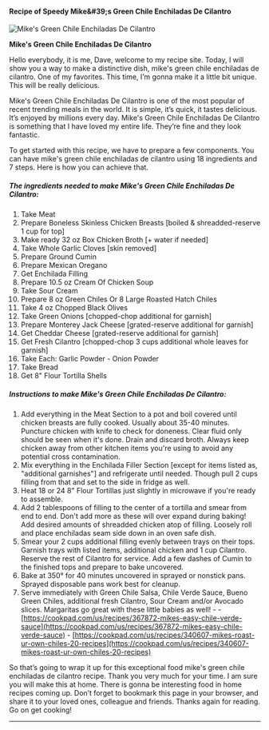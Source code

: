             

#### Recipe of Speedy Mike&amp;#39;s Green Chile Enchiladas De Cilantro

![Mike's Green Chile Enchiladas De Cilantro](https://img-global.cpcdn.com/recipes/6518655262130176/751x532cq70/mikes-green-chile-enchiladas-de-cilantro-recipe-main-photo.jpg)

**Mike's Green Chile Enchiladas De Cilantro**

Hello everybody, it is me, Dave, welcome to my recipe site. Today, I will show you a way to make a distinctive dish, mike's green chile enchiladas de cilantro. One of my favorites. This time, I’m gonna make it a little bit unique. This will be really delicious.

Mike's Green Chile Enchiladas De Cilantro is one of the most popular of recent trending meals in the world. It is simple, it’s quick, it tastes delicious. It’s enjoyed by millions every day. Mike's Green Chile Enchiladas De Cilantro is something that I have loved my entire life. They’re fine and they look fantastic.

To get started with this recipe, we have to prepare a few components. You can have mike's green chile enchiladas de cilantro using 18 ingredients and 7 steps. Here is how you can achieve that.

##### The ingredients needed to make Mike's Green Chile Enchiladas De Cilantro:

1.  Take Meat
2.  Prepare Boneless Skinless Chicken Breasts \[boiled & shreadded-reserve 1 cup for top\]
3.  Make ready 32 oz Box Chicken Broth \[+ water if needed\]
4.  Take Whole Garlic Cloves \[skin removed\]
5.  Prepare Ground Cumin
6.  Prepare Mexican Oregano
7.  Get Enchilada Filling
8.  Prepare 10.5 oz Cream Of Chicken Soup
9.  Take Sour Cream
10.  Prepare 8 oz Green Chiles Or 8 Large Roasted Hatch Chiles
11.  Take 4 oz Chopped Black Olives
12.  Take Green Onions \[chopped-chop additional for garnish\]
13.  Prepare Monterey Jack Cheese \[grated-reserve additional for garnish\]
14.  Get Cheddar Cheese \[grated-reserve additional for garnish\]
15.  Get Fresh Cilantro \[chopped-chop 3 cups additional whole leaves for garnish\]
16.  Take Each: Garlic Powder - Onion Powder
17.  Take Bread
18.  Get 8" Flour Tortilla Shells

##### Instructions to make Mike's Green Chile Enchiladas De Cilantro:

1.  Add everything in the Meat Section to a pot and boil covered until chicken breasts are fully cooked. Usually about 35-40 minutes. Puncture chicken with knife to check for doneness. Clear fluid only should be seen when it's done. Drain and discard broth. Always keep chicken away from other kitchen items you're using to avoid any potential cross contamination.
2.  Mix everything in the Enchilada Filler Section \[except for items listed as, "additional garnishes"\] and refrigerate until needed. Though pull 2 cups filling from that and set to the side in fridge as well.
3.  Heat 18 or 24 8" Flour Tortillas just slightly in microwave if you're ready to assemble.
4.  Add 2 tablespoons of filling to the center of a tortilla and smear from end to end. Don't add more as these will over expand during baking! Add desired amounts of shreadded chicken atop of filling. Loosely roll and place enchiladas seam side down in an oven safe dish.
5.  Smear your 2 cups additional filling evenly between trays on their tops. Garnish trays with listed items, additional chicken and 1 cup Cilantro. Reserve the rest of Cilantro for service. Add a few dashes of Cumin to the finished tops and prepare to bake uncovered.
6.  Bake at 350° for 40 minutes uncovered in sprayed or nonstick pans. Sprayed disposable pans work best for cleanup.
7.  Serve immediately with Green Chile Salsa, Chile Verde Sauce, Bueno Green Chiles, additional fresh Cilantro, Sour Cream and/or Avocado slices. Margaritas go great with these little babies as well! - - [https://cookpad.com/us/recipes/367872-mikes-easy-chile-verde-sauce](https://cookpad.com/us/recipes/367872-mikes-easy-chile-verde-sauce) - [https://cookpad.com/us/recipes/340607-mikes-roast-ur-own-chiles-20-recipes](https://cookpad.com/us/recipes/340607-mikes-roast-ur-own-chiles-20-recipes)

So that’s going to wrap it up for this exceptional food mike's green chile enchiladas de cilantro recipe. Thank you very much for your time. I am sure you will make this at home. There is gonna be interesting food in home recipes coming up. Don’t forget to bookmark this page in your browser, and share it to your loved ones, colleague and friends. Thanks again for reading. Go on get cooking!

* * *